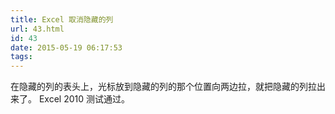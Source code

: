 ```yaml
---
title: Excel 取消隐藏的列
url: 43.html
id: 43
date: 2015-05-19 06:17:53
tags:
---
```


在隐藏的列的表头上，光标放到隐藏的列的那个位置向两边拉，就把隐藏的列拉出来了。 Excel 2010 测试通过。